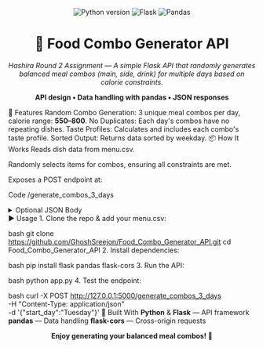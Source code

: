 <p align="center"> <img src="https://img.shields.io/badge/python-3.8+-blue?logo=python" alt="Python version"/> <img src="https://img.shields.io/badge/flask-%3E=2.0-green?logo=flask" alt="Flask"/> <img src="https://img.shields.io/badge/pandas-%3E=1.0-yellow?logo=pandas" alt="Pandas"/> </p> <h1 align="center">🍱 Food Combo Generator API</h1> <p align="center"><em> Hashira Round 2 Assignment — A simple Flask API that randomly generates balanced meal combos (main, side, drink) for multiple days based on calorie constraints. </em></p> <p align="center"> <b>API design • Data handling with pandas • JSON responses</b> </p>
🚀 Features
Random Combo Generation: 3 unique meal combos per day, calorie range: <b>550–800</b>.
No Duplicates: Each day's combos have no repeating dishes.
Taste Profiles: Calculates and includes each combo's taste profile.
Sorted Output: Returns data sorted by weekday.
📦 How It Works
Reads dish data from menu.csv.

Randomly selects items for combos, ensuring all constraints are met.

Exposes a POST endpoint at:

Code
/generate_combos_3_days
<details> <summary>Optional JSON Body</summary>
JSON
{
  "start_day": "Tuesday"
}
</details>
▶️ Usage
1. Clone the repo & add your menu.csv:

bash
git clone https://github.com/GhoshSreejon/Food_Combo_Generator_API.git
cd Food_Combo_Generator_API
2. Install dependencies:

bash
pip install flask pandas flask-cors
3. Run the API:

bash
python app.py
4. Test the endpoint:

bash
curl -X POST http://127.0.0.1:5000/generate_combos_3_days \
  -H "Content-Type: application/json" \
  -d '{"start_day":"Tuesday"}'
🧠 Built With
<b>Python</b> & <b>Flask</b> — API framework
<b>pandas</b> — Data handling
<b>flask-cors</b> — Cross-origin requests
<p align="center"> <b>Enjoy generating your balanced meal combos! 🍴</b> </p>
